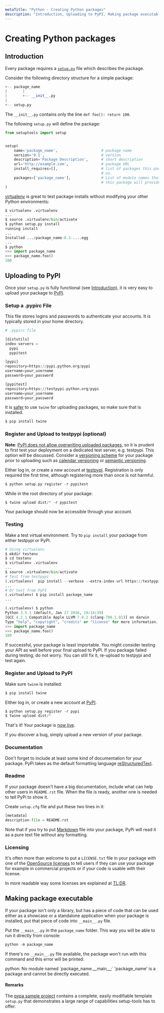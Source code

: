 ```yaml
---
metaTitle: "Python - Creating Python packages"
description: "Introduction, Uploading to PyPI, Making package executable"
---
```


# Creating Python packages



## Introduction


Every package requires a [`setup.py`](https://docs.python.org/3/distutils/setupscript.html#writing-the-setup-script) file which describes the package.

Consider the following directory structure for a simple package:

```py
+-- package_name
|       |
|       +-- __init__.py
|       
+-- setup.py

```

The `__init__.py` contains only the line `def foo(): return 100`.

The following `setup.py` will define the package:

```py
from setuptools import setup


setup(
    name='package_name',                    # package name
    version='0.1',                          # version
    description='Package Description',      # short description
    url='http://example.com',               # package URL
    install_requires=[],                    # list of packages this package depends
                                            # on.
    packages=['package_name'],              # List of module names that installing
                                            # this package will provide.
)

```

[virtualenv](https://virtualenv.pypa.io/en/stable/) is great to test package installs without modifying your other Python environments:

```py
$ virtualenv .virtualenv
...
$ source .virtualenv/bin/activate
$ python setup.py install
running install
...
Installed .../package_name-0.1-....egg
...
$ python
>>> import package_name
>>> package_name.foo() 
100

```



## Uploading to PyPI


Once your `setup.py` is fully functional (see [Introduction](http://stackoverflow.com/documentation/python/1381/creating-python-packages/4500/introduction)), it is very easy to upload your package to [PyPI](https://pypi.python.org/).

### Setup a .pypirc File

This file stores logins and passwords to authenticate your accounts.  It is typically stored in your home directory.

```py
# .pypirc file

[distutils]
index-servers =
  pypi
  pypitest

[pypi]
repository=https://pypi.python.org/pypi
username=your_username
password=your_password

[pypitest]
repository=https://testpypi.python.org/pypi
username=your_username
password=your_password

```

It is [safer](https://packaging.python.org/distributing/#upload-your-distributions) to use `twine` for uploading packages, so make sure that is installed.

```py
$ pip install twine

```

### Register and Upload to testpypi (optional)

**Note**: [PyPI does not allow overwriting uploaded packages](https://bitbucket.org/pypa/pypi/issues/206/cannot-overwrite-package-files), so it is prudent to first test your deployment on a dedicated test server, e.g. testpypi.  This option will be discussed. Consider a [versioning scheme](https://caremad.io/2016/02/versioning-software/) for your package prior to uploading such as [calendar versioning](http://sedimental.org/designing_a_version.html#calendar_versioning) or [semantic versioning](http://semver.org/).

Either log in, or create a new account at [testpypi](https://testpypi.python.org/pypi). Registration is only required the first time, although registering more than once is not harmful.

```py
$ python setup.py register -r pypitest

```

While in the root directory of your package:

```py
$ twine upload dist/* -r pypitest

```

Your package should now be accessible through your account.

### Testing

Make a test virtual environment.  Try to `pip install` your package from either testpypi or PyPI.

```py
# Using virtualenv
$ mkdir testenv
$ cd testenv
$ virtualenv .virtualenv
...
$ source .virtualenv/bin/activate
# Test from testpypi
(.virtualenv)  pip install --verbose --extra-index-url https://testpypi.python.org/pypi package_name
...
# Or test from PyPI
(.virtualenv) $ pip install package_name
...

(.virtualenv) $ python
Python 3.5.1 (default, Jan 27 2016, 19:16:39)
[GCC 4.2.1 Compatible Apple LLVM 7.0.2 (clang-700.1.81)] on darwin
Type "help", "copyright", "credits" or "license" for more information.
>>> import package_name
>>> package_name.foo()
100

```

If successful, your package is least importable.  You might consider testing your API as well before your final upload to PyPI.  If you package failed during testing, do not worry.  You can still fix it, re-upload to testpypi and test again.

### Register and Upload to PyPI

Make sure `twine` is installed:

```py
$ pip install twine

```

Either log in, or create a new account at [PyPI](https://pypi.python.org/pypi).

```py
$ python setup.py register -r pypi
$ twine upload dist/*

```

That's it! Your package is [now live](https://pypi.python.org/pypi/package_name).

If you discover a bug, simply upload a new version of your package.

### Documentation

Don't forget to include at least some kind of documentation for your package. PyPi takes as the default formatting language [reStructuredText](http://stackoverflow.com/documentation/restructuredtext).

### Readme

If your package doesn't have a big documentation, include what can help other users in `README.rst` file. When the file is ready, another one is needed to tell PyPi to show it.

Create `setup.cfg` file and put these two lines in it:

```py
[metadata]
description-file = README.rst

```

Note that if you try to put [Markdown](http://stackoverflow.com/documentation/markdown) file into your package, PyPi will read it as a pure text file without any formatting.

### Licensing

It's often more than welcome to put a `LICENSE.txt` file in your package with one of the [OpenSource licenses](https://opensource.org/licenses) to tell users if they can use your package for example in commercial projects or if your code is usable with their license.

In more readable way some licenses are explained at [TL;DR](https://tldrlegal.com/).



## Making package executable


If your package isn't only a library, but has a piece of code that can be used either as a showcase or a standalone application when your package is installed, put that piece of code into `__main__.py` file.

Put the `__main__.py` in the `package_name` folder. This way you will be able to run it directly from console:

```py
python -m package_name

```

If there's no `__main__.py` file available, the package won't run with this command and this error will be printed:

> 
<p>python: No module named `package_name.__main__;` 'package_name' is a package
and cannot be directly executed.</p>




#### Remarks


The [pypa sample project](https://github.com/pypa/sampleproject) contains a complete, easily modifiable template `setup.py` that demonstrates a large range of capabilities setup-tools has to offer.

